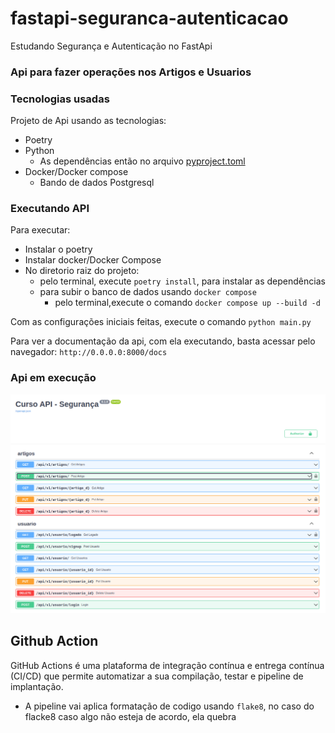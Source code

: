 # fastapi-seguranca-autenticacao
Estudando Segurança e Autenticação no FastApi


### Api para fazer operações nos Artigos e Usuarios


### Tecnologias usadas
Projeto de Api usando as tecnologias:
- Poetry
- Python
    - As dependências então no arquivo [pyproject.toml](pyproject.toml)
- Docker/Docker compose
    - Bando de dados Postgresql

### Executando API
Para executar:
- Instalar o poetry
- Instalar docker/Docker Compose
- No diretorio raiz do projeto: 
    - pelo terminal, execute `poetry install`, para instalar as dependências 
    - para subir o banco de dados usando `docker compose`
        - pelo terminal,execute o comando `docker compose up --build -d` 

Com as configurações iniciais feitas, execute o comando `python main.py`

Para ver a documentação da api, com ela executando, basta acessar pelo navegador:
`http://0.0.0.0:8000/docs`


### Api em execução
![images/api.png](images/api.png)

## Github Action

GitHub Actions é uma plataforma de integração contínua e entrega contínua (CI/CD) que permite automatizar a sua compilação, testar e pipeline de implantação.

- A pipeline vai aplica formatação de codigo usando `flake8`, no caso do flacke8 caso algo não esteja de acordo, ela quebra